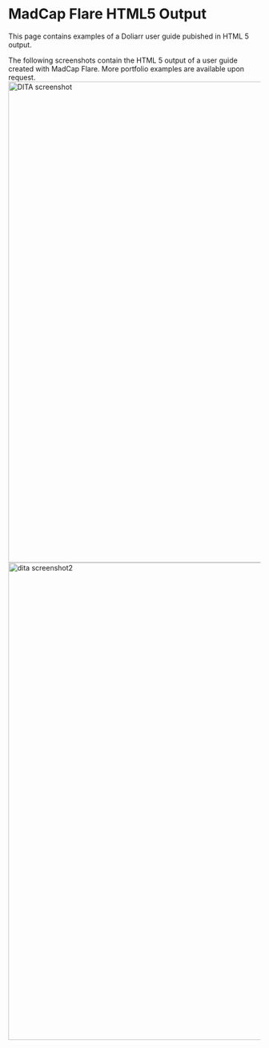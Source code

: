 # MadCap Flare HTML5 Output 

This page contains examples of a Doliarr user guide pubished in HTML 5 output. 

The following screenshots contain the HTML 5 output of a user guide created with MadCap Flare. More portfolio examples are available upon request.
<img width="959" alt="DITA screenshot" src="https://github.com/bieniaragwen/technicalwritingportfolio/assets/152110486/1ac61a11-df8a-4269-aa63-1edcde2d20aa">
<img width="952" alt="dita screenshot2" src="https://github.com/bieniaragwen/technicalwritingportfolio/assets/152110486/7bae73c6-26f7-4f76-9108-cf8fa797edbf">
